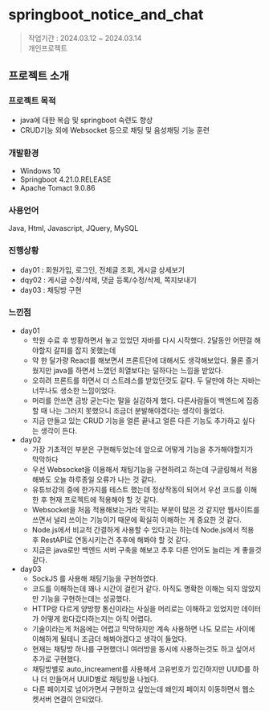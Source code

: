 # springboot_notice_and_chat
> 작업기간 : 2024.03.12 ~ 2024.03.14 <br>
> 개인프로젝트

## 프로젝트 소개
### 프로젝트 목적
- java에 대한 복습 및 springboot 숙련도 향상
- CRUD기능 외에 Websocket 등으로 채팅 및 음성채팅 기능 훈련

### 개발환경
- Windows 10
- Springboot 4.21.0.RELEASE
- Apache Tomact 9.0.86

### 사용언어
Java, Html, Javascript, JQuery, MySQL

### 진행상황
- day01 : 회원가입, 로그인, 전체글 조회, 게시글 상세보기
- dqy02 : 게시글 수정/삭제, 댓글 등록/수정/삭제, 쪽지보내기
- day03 : 채팅방 구현


### 느낀점
- day01
  - 학원 수료 후 방황하면서 놓고 있었던 자바를 다시 시작했다. 2달동안 어떤걸 해야할지 갈피를 잡지 못했는데
  - 약 한 달가량 React를 해보면서 프론트단에 대해서도 생각해보았다. 물론 즐거웠지만 java를 하면서 느꼈던 희열보다는 덜하다는 느낌을 받았다.
  - 오히려 프론트를 하면서 더 스트레스를 받았던것도 같다. 두 달만에 하는 자바는 너무나도 생소한 느낌이었다.
  - 머리를 안쓰면 금방 굳는다는 말을 실감하게 했다. 다른사람들이 백엔드에 집중할 때 나는 그러지 못했으니 조금더 분발해야겠다는 생각이 들었다.
  - 지금 만들고 있는 CRUD 기능을 얼른 끝내고 얼른 다른 기능도 추가하고 싶다는 생각이 든다.
- day02
  - 가장 기초적인 부분은 구현해두었는데 앞으로 어떻게 기능을 추가해야할지가 막막하다
  - 우선 Websocket을 이용해서 채팅기능을 구현하려고 하는데 구글링해서 적용해봐도 오늘 하루종일 오류가 나는 것 같다.
  - 유튜브강의 중에 한가지를 테스트 했는데 정상작동이 되어서 우선 코드를 이해한 후 현재 프로젝트에 적용해야 할 것 같다.
  - Websocket을 처음 적용해보는거라 막히는 부분이 많은 것 같지만 웹사이트를 쓰면서 널리 쓰이는 기능이기 때문에 확실히 이해하는 게 중요한 것 같다.
  - Node.js에서 비교적 간결하게 사용할 수 있다고는 하는데 Node.js에서 적용 후 RestAPI로 연동시키는건 추후에 해봐야 할 것 같다.
  - 지금은 java로만 백엔드 서버 구축을 해보고 추후 다른 언어도 늘리는 게 좋을것 같다.
- day03
  - SockJS 를 사용해 채팅기능을 구현하였다.
  - 코드를 이해하는데 꽤나 시간이 걸린거 같다. 아직도 명확한 이해는 되지 않았지만 기능을 구현하는데는 성공했다.
  - HTTP랑 다르게 양방향 통신이라는 사실을 머리로는 이해하고 있었지만 데이터가 어떻게 왔다갔다하는지는 아직 어렵다.
  - 기술이라는게 처음에는 어렵고 막막하지만 계속 사용하면 나도 모르는 사이에 이해하게 될테니 조금더 해봐야겠다고 생각이 들었다.
  - 현재는 채팅방 하나를 구현했더니 여러방을 동시에 사용하는것도 하고 싶어서 추가로 구현했다.
  - 채팅방별로 auto_increament를 사용해서 고유번호가 있긴하지만 UUID를 하나 더 만들어서 UUID별로 채팅방을 나눴다.
  - 다른 페이지로 넘어가면서 구현하고 싶었는데 왜인지 페이지 이동하면서 웹소켓서버 연결이 안되었다.
    
  
